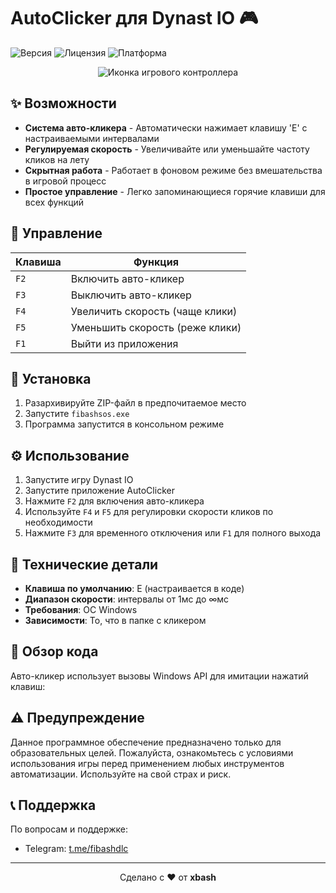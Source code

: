 # AutoClicker для Dynast IO 🎮

![Версия](https://img.shields.io/badge/версия-1.0-blue)
![Лицензия](https://img.shields.io/badge/лицензия-MIT-green)
![Платформа](https://img.shields.io/badge/платформа-Windows-lightgrey)

<p align="center">
  <img src="https://img.icons8.com/fluency/96/000000/controller.png" alt="Иконка игрового контроллера"/>
</p>

## ✨ Возможности

- **Система авто-кликера** - Автоматически нажимает клавишу 'E' с настраиваемыми интервалами
- **Регулируемая скорость** - Увеличивайте или уменьшайте частоту кликов на лету
- **Скрытная работа** - Работает в фоновом режиме без вмешательства в игровой процесс
- **Простое управление** - Легко запоминающиеся горячие клавиши для всех функций

## 🎯 Управление

| Клавиша | Функция |
|---------|---------|
| `F2` | Включить авто-кликер |
| `F3` | Выключить авто-кликер |
| `F4` | Увеличить скорость (чаще клики) |
| `F5` | Уменьшить скорость (реже клики) |
| `F1` | Выйти из приложения |

## 🚀 Установка

1. Разархивируйте ZIP-файл в предпочитаемое место
2. Запустите `fibashsos.exe`
3. Программа запустится в консольном режиме

## ⚙️ Использование

1. Запустите игру Dynast IO
2. Запустите приложение AutoClicker
3. Нажмите `F2` для включения авто-кликера
4. Используйте `F4` и `F5` для регулировки скорости кликов по необходимости
5. Нажмите `F3` для временного отключения или `F1` для полного выхода

## 🔧 Технические детали

- **Клавиша по умолчанию**: E (настраивается в коде)
- **Диапазон скорости**: интервалы от 1мс до ∞мс
- **Требования**: ОС Windows
- **Зависимости**: То, что в папке с кликером

## 📝 Обзор кода

Авто-кликер использует вызовы Windows API для имитации нажатий клавиш:

## ⚠️ Предупреждение

Данное программное обеспечение предназначено только для образовательных целей. Пожалуйста, ознакомьтесь с условиями использования игры перед применением любых инструментов автоматизации. Используйте на свой страх и риск.

## 📞 Поддержка

По вопросам и поддержке:
- Telegram: [t.me/fibashdlc](https://t.me/fibashdlc)


---

<p align="center">
  Сделано с ❤️ от <b>xbash</b>
</p>